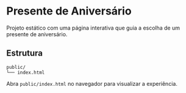 # Presente de Aniversário

Projeto estático com uma página interativa que guia a escolha de um presente de aniversário.

## Estrutura

```
public/
└── index.html
```

Abra `public/index.html` no navegador para visualizar a experiência.
